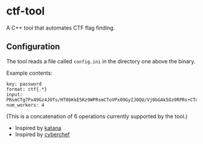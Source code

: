 # ctf-tool
A C++ tool that automates CTF flag finding.

## Configuration
The tool reads a file called `config.ini` in the directory one above the binary.

Example contents:
```
key: password
format: ctf{.*}
input: PRsmCTg7Px49Gz4JOTs/HT0bKkE5Kz9WPRsmCToVPx09GyIJOQU/Vj0bGAk5Oz9RPRs+CToFP1U9GzoJOQUrHj0bJkE6Oz9WPgs2CTkrP1U9GxAJODs/VD4LIgk5FSscPRsmCTo7Px49GzYJOSsrVT0bKkE5Oz8ePRsyCToVK1Q=
num_workers: 4
```

(This is a concatenation of 6 operations currently supported by the tool.)

- Inspired by [katana](https://github.com/JohnHammond/katana)
- Inspired by [cyberchef](https://github.com/gchq/CyberChef)